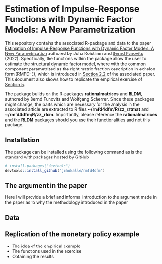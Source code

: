
<!-- README.md is generated from README.Rmd. Please edit that file -->

# Estimation of Impulse-Response Functions with Dynamic Factor Models: A New Parametrization

<!-- badges: start -->
<!-- badges: end -->

This repository contains the associated R-package and data to the paper
[Estimation of Impulse-Response Functions with Dynamic Factor Models: A
New Parametrization](https://arxiv.org/pdf/2202.00310) authored by Juho
Koistinen and [Bernd
Funovits](https://sites.google.com/site/berndfunovits/) (2022).
Specifically, the functions within the package allow the user to
estimate the structural dynamic factor model, where with the common
component parametrized as the right matrix fraction description in
echelon form (RMFD-E), which is introduced in [Section
2.2](https://arxiv.org/pdf/2202.00310.pdf#subsection.2.2) of the
associated paper. This document also shows how to replicate the
empirical exercise of [Section
5](https://arxiv.org/pdf/2202.00310.pdf#section.5).

The package builds on the R-packages **rationalmatrices** and **RLDM**,
authored by Bernd Funovits and Wolfgang Scherrer. Since these packages
might change, the parts which are necessary for the analysis in the
associated article are extracted to R files **\~/rmfd4dfm/R/zz_ratmat**
and **\~/rmfd4dfm/R/zz_rldm**. Importantly, please reference the
**rationalmatrices** and the **RLDM** packages should you use their
functionalities and not this package.

## Installation

The package can be installed using the following command as is the
standard with packages hosted by GitHub

``` r
# install.packages("devtools")
devtools::install_github("juhokalle/rmfd4dfm")
```

## The argument in the paper

Here I will provide a brief and informal introduction to the argument
made in the paper as to why the methodology introduced in the paper

## Data

## Replication of the monetary policy example

-   The idea of the empirical example
-   The functions used in the exercise
-   Obtaining the results
